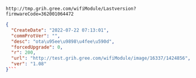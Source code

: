 `http://tmp.grih.gree.com/wifiModule/Lastversion?firmwareCode=362001064472`

```json
{
  "CreateDate": "2022-07-22 07:13:01",
  "commProtVer": "",
  "desc": "ota\u95ee\u9898\u4fee\u590d",
  "forcedUpgrade": 0,
  "r": 200,
  "url": "http://test.grih.gree.com/wifiModule/image/16337/1424856",
  "ver": "1.08"
}```